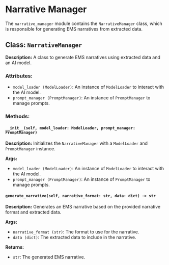 # Narrative Manager

The `narrative_manager` module contains the `NarrativeManager` class, which is responsible for generating EMS narratives from extracted data.

## Class: `NarrativeManager`

**Description:**
A class to generate EMS narratives using extracted data and an AI model.

### Attributes:
- `model_loader (ModelLoader)`: An instance of `ModelLoader` to interact with the AI model.
- `prompt_manager (PromptManager)`: An instance of `PromptManager` to manage prompts.

### Methods:

#### `__init__(self, model_loader: ModelLoader, prompt_manager: PromptManager)`

**Description:**
Initializes the `NarrativeManager` with a `ModelLoader` and `PromptManager` instance.

**Args:**
- `model_loader (ModelLoader)`: An instance of `ModelLoader` to interact with the AI model.
- `prompt_manager (PromptManager)`: An instance of `PromptManager` to manage prompts.

#### `generate_narrative(self, narrative_format: str, data: dict) -> str`

**Description:**
Generates an EMS narrative based on the provided narrative format and extracted data.

**Args:**
- `narrative_format (str)`: The format to use for the narrative.
- `data (dict)`: The extracted data to include in the narrative.

**Returns:**
- `str`: The generated EMS narrative.
```


